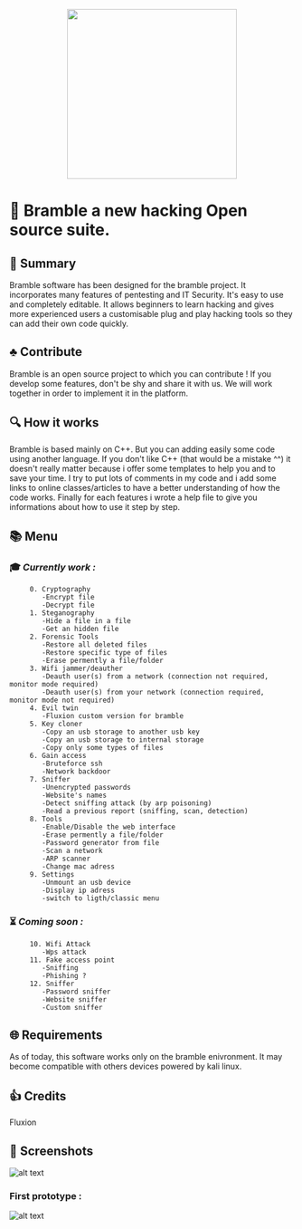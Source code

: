 <p align="center">
   <img src="https://user-images.githubusercontent.com/37142652/72528402-35978500-386b-11ea-88c5-8eeff321cc5e.png" width="300">
</p>
   
# :seedling: Bramble a new hacking Open source suite.
## :scroll: Summary
 Bramble software has been designed for the bramble project. It incorporates many features
of pentesting and IT Security. It's easy to use and completely editable. It allows 
beginners to learn hacking and gives more experienced users a customisable plug and 
play hacking tools so they can add their own code quickly. 

## :clubs: Contribute
 Bramble is an open source project to which you can contribute ! If you develop some 
features, don't be shy and share it with us. We will work together in order to implement
it in the platform.


## :mag: How it works
 Bramble is based mainly on C++. But you can adding easily some code using another language. If you 
don't like C++ (that would be a mistake ^^) it doesn't really matter because i offer some templates 
to help you and to save your time. 
I try to put lots of comments in my code and i add some links to online classes/articles 
to have a better understanding of how the code works.
Finally for each features i wrote a help file to give you informations about how to use it 
step by step.

## :books: Menu
###  :mortar_board: _Currently work :_
         
         0. Cryptography
            -Encrypt file
            -Decrypt file
         1. Steganography
            -Hide a file in a file
            -Get an hidden file
         2. Forensic Tools
            -Restore all deleted files
            -Restore specific type of files
            -Erase permently a file/folder
         3. Wifi jammer/deauther
            -Deauth user(s) from a network (connection not required, monitor mode required)
            -Deauth user(s) from your network (connection required, monitor mode not required)
         4. Evil twin
            -Fluxion custom version for bramble
         5. Key cloner
            -Copy an usb storage to another usb key
            -Copy an usb storage to internal storage
            -Copy only some types of files
         6. Gain access
            -Bruteforce ssh
            -Network backdoor
         7. Sniffer
            -Unencrypted passwords
            -Website's names
            -Detect sniffing attack (by arp poisoning)
            -Read a previous report (sniffing, scan, detection)
         8. Tools
            -Enable/Disable the web interface
            -Erase permently a file/folder
            -Password generator from file
            -Scan a network
            -ARP scanner
            -Change mac adress
         9. Settings
            -Unmount an usb device
            -Display ip adress
            -switch to ligth/classic menu

###  :hourglass_flowing_sand: _Coming soon :_
         10. Wifi Attack
            -Wps attack
         11. Fake access point
            -Sniffing
            -Phishing ?
         12. Sniffer
            -Password sniffer
            -Website sniffer
            -Custom sniffer

## :globe_with_meridians: Requirements
 As of today, this software works only on the bramble enivronment.
It may become compatible with others devices powered by kali linux.

##  :thumbsup: Credits
 Fluxion 
## :white_square_button: Screenshots



![alt text](https://user-images.githubusercontent.com/37142652/37241895-edb24fba-2460-11e8-8985-312442e1ac6d.gif)

### First prototype :
![alt text](https://user-images.githubusercontent.com/37142652/41043460-47e3cbb6-69a4-11e8-8082-b6ea5610a6a3.png)


